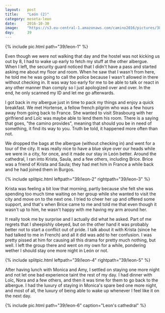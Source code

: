 ```yaml
---
layout:   post
title:    "León (2)"
category: meseta-leon
date:     2016-10-30
image:    "https://s3.eu-central-1.amazonaws.com/camino2016/pictures/38/leon-6-thumb.jpg"
day:      39
---
```


{% include pic.html path="39/leon-1" %}

Even though we were not walking that day and the hostel was not kicking us out by 8, I had to wake up early to fetch my stuff at the other albergue. When I left, the security guard noticed that I didn't have a pass and started asking me about my floor and room. When he saw that I wasn't from here, he told me he was going to call the police because I wasn't allowed in there without checking in. It was way too early for me to be able to talk or react in any other manner than comply so I just apologized over and over. In the end, he only scanned my ID and let me go afterwards.

I got back in my albergue just in time to pack my things and enjoy a quick breakfast. We met Hortense, a fellow french pilgrim who was a few hours away from going back to France. She wanted to visit Strasbourg with her girlfriend and Loïc was maybe able to lend them his room. There is a saying that goes, "the camino provides", meaning that should you be in need of something, it find its way to you. Truth be told, it happened more often than not.

We dropped the bags at the albergue (without checking in) and went for a tour of the city. It was really nice to have a blue skye over our heads while we were in a city, for once, and it made our stay in León better. Around the cathedral, I ran into Krista, Saula, and a few others, including Brice. Brice was a friend of Krista and Saula; they had met him in France a while back and he had joined them in Burgos.

{% include splitpic.html leftpath="39/leon-2" rightpath="39/leon-3" %}

Krista was feeling a bit low that morning, partly because she felt she was spending too much time waiting on her group while she wanted to visit the city and move on to the next one. I tried to cheer her up and offered some support, and that's when Brice came to me and told me that even though it wasn't up to him, he wasn't happy with me having my arm around her.

It really took me by surprise and I actually did what he asked. Part of me regrets that I sheepishly obeyed, but on the other hand it was probably better not to start a conflict out of pride. I talk about it with Krista (since he had talked to me in French) and all it did was add to her confusion. I was pretty pissed at him for causing all this drama for pretty much nothing, but well. I left the group there and went on my own for a while, pondering wether I should stay one more night in León or not.

{% include splitpic.html leftpath="39/leon-4" rightpath="39/leon-5" %}

After having lunch with Monica and Amy, I settled on staying one more night and not let one bad experience taint the rest of my day. I had dinner with Loïc, Nora and a few others, and then it was time for them to go back to the albergue. I had the luxury of staying in Monica's spare bed one more night, and most of all, the luxury of being able to wake up whenever I feel like it on the next day.

{% include pic.html path="39/leon-6" caption="Leon's cathedral" %}
